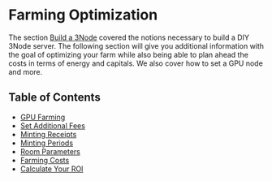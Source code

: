 <h1> Farming Optimization </h1>

The section [Build a 3Node](../3node_building/3node_building.md) covered the notions necessary to build a DIY 3Node server. The following section will give you additional information with the goal of optimizing your farm while also being able to plan ahead the costs in terms of energy and capitals. We also cover how to set a GPU node and more.

<h2> Table of Contents </h2>

- [GPU Farming](../3node_building/gpu_farming.md)
- [Set Additional Fees](./set_additional_fees.md)
- [Minting Receipts](../3node_building/minting_receipts.md)
- [Minting Periods](./minting_periods.md)
- [Room Parameters](./farm_room_parameters.md)
- [Farming Costs](./farming_costs.md)
- [Calculate Your ROI](./calculate_roi.md)